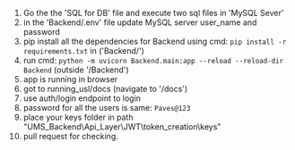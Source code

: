 1. Go the the 'SQL for DB' file and execute two sql files in 'MySQL Sever'
2. in the 'Backend/.env' file update MySQL server user_name and password
3. pip install all the dependencies for Backend using cmd: `pip install -r requirements.txt` in ('Backend/')
4. run cmd: `python -m uvicorn Backend.main:app --reload --reload-dir Backend`  (outside '/Backend')
5. app is running in browser
6. got to running_usl/docs (navigate to '/docs')
7. use auth/login endpoint to login
8. password for all the users is same: `Paves@123`
9. place your keys folder in path "UMS_Backend\Api_Layer\JWT\token_creation\keys"
9. pull request for checking.
